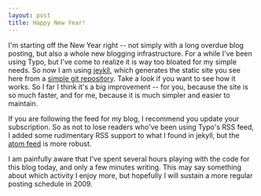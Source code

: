 ```yaml
---
layout: post
title: Happy New Year!
---
```


I'm starting off the New Year right -- not simply with a long overdue blog posting, but also a whole new blogging infrastructure. For a while I've been using Typo, but I've come to realize it is way too bloated for my simple needs. So now I am using [jeykll](http://github.com/mojombo/jekyll/tree/master), which generates the static site you see here from a [simple git repository](http://github.com/alpinegizmo/alpinegizmo.com/tree/master). Take a look if you want to see how it works. So I far I think it's a big improvement -- for you, because the site is so much faster, and for me, because it is much simpler and easier to maintain.

If you are following the feed for my blog, I recommend you update your subscription. So as not to lose readers who've been using Typo's RSS feed, I added some rudimentary RSS support to what I found in jekyll, but the [atom feed](http://feeds2.feedburner.com/alpinegizmo) is more robust.

I am painfully aware that I've spent several hours playing with the code for this blog today, and only a few minutes writing. This may say something about which activity I enjoy more, but hopefully I will sustain a more regular posting schedule in 2009.
